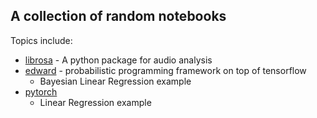 ## A collection of random notebooks

Topics include:
* [librosa](https://github.com/librosa/librosa) - A python package for audio analysis
* [edward](http://edwardlib.org/) - probabilistic programming framework on top of tensorflow
    * Bayesian Linear Regression example
* [pytorch](http://pytorch.org/)
    * Linear Regression example